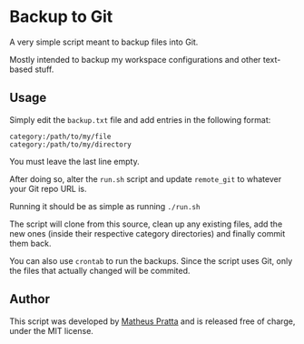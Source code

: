 # Backup to Git

A very simple script meant to backup files into Git.

Mostly intended to backup my workspace configurations and other text-based stuff.

## Usage

Simply edit the `backup.txt` file and add entries in the following format:

```
category:/path/to/my/file
category:/path/to/my/directory

```

You must leave the last line empty.

After doing so, alter the `run.sh` script and update `remote_git` to whatever your Git repo URL is.

Running it should be as simple as running `./run.sh`

The script will clone from this source, clean up any existing files, add the new ones (inside their respective category directories) and finally commit them back.

You can also use `crontab` to run the backups. Since the script uses Git, only the files that actually changed will be commited.

## Author

This script was developed by [Matheus Pratta](https://matheus.io) and is released free of charge, under the MIT license.